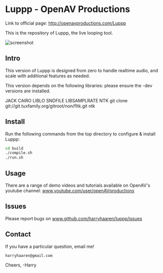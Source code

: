 Luppp - OpenAV Productions
===============================

Link to official page: http://openavproductions.com/Luppp

This is the repository of Luppp, the live looping tool.


![screenshot](https://raw.github.com/harryhaaren/openAV-Luppp/master/resources/screenshots/1.0.png "Luppp 1.0 Screenshot")

Intro
-----
This version of Luppp is designed from zero to handle realtime
audio, and scale with additional features as needed.

This version depends on the following libraries:
please ensure the -dev versions are installed.

JACK
CAIRO
LIBLO
SNDFILE
LIBSAMPLRATE
NTK               git clone git://git.tuxfamily.org/gitroot/non/fltk.git ntk



Install
-------

Run the following commands from the top directory to configure & install Luppp:

```bash
cd build
./compile.sh
./run.sh
```


Usage
-----
There are a range of demo videos and tutorials available
on OpenAV's youtube channel:
www.youtube.com/user/openAVproductions


Issues
------
Please report bugs on www.github.com/harryhaaren/luppp/issues


Contact
-------
If you have a particular question, email me!
```
harryhaaren@gmail.com
```

Cheers, -Harry
